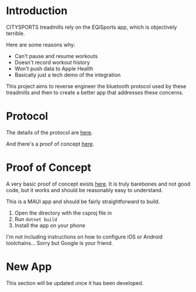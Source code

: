 # Introduction

CITYSPORTS treadmills rely on the EQiSports app, which is objectively terrible.

Here are some reasons why:

- Can't pause and resume workouts
- Doesn't record workout history
- Won't push data to Apple Health
- Basically just a tech demo of the integration

This project aims to reverse engineer the bluetooth protocol used by these treadmills and then to create a better app that addresses these concerns.

# Protocol

The details of the protocol are [here](protocol).

And there's a proof of concept [here](proof-of-concept).

# Proof of Concept

A very basic proof of concept exists [here](proof-of-concept). It is truly barebones and not good code, but it works and should be reasonably easy to understand.

This is a MAUI app and should be fairly straightforward to build.

1. Open the directory with the csproj file in
2. Run `dotnet build`
3. Install the app on your phone

I'm not including instructions on how to configure iOS or Android toolchains... Sorry but Google is your friend.

# New App

This section will be updated once it has been developed.
